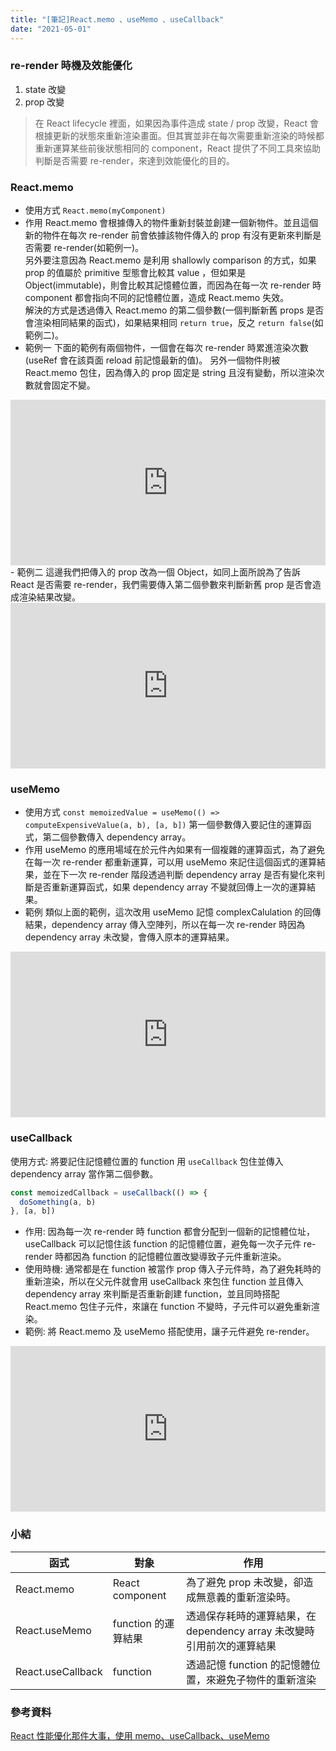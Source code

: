 ```yaml
---
title: "[筆記]React.memo 、useMemo 、useCallback"
date: "2021-05-01"
---
```


### re-render 時機及效能優化

1. state 改變
2. prop 改變

> 在 React lifecycle 裡面，如果因為事件造成 state / prop 改變，React 會根據更新的狀態來重新渲染畫面。但其實並非在每次需要重新渲染的時候都重新運算某些前後狀態相同的 component，React 提供了不同工具來協助判斷是否需要 re-render，來達到效能優化的目的。

### React.memo

- 使用方式
  `React.memo(myComponent)`
- 作用
  React.memo 會根據傳入的物件重新封裝並創建一個新物件。並且這個新的物件在每次 re-render 前會依據該物件傳入的 prop 有沒有更新來判斷是否需要 re-render(如範例一)。  
  另外要注意因為 React.memo 是利用 shallowly comparison 的方式，如果 prop 的值屬於 primitive 型態會比較其 value ，但如果是 Object(immutable)，則會比較其記憶體位置，而因為在每一次 re-render 時 component 都會指向不同的記憶體位置，造成 React.memo 失效。  
  解決的方式是透過傳入 React.memo 的第二個參數(一個判斷新舊 props 是否會渲染相同結果的函式)，如果結果相同 `return true`，反之 `return false`(如範例二)。
- 範例一
下面的範例有兩個物件，一個會在每次 re-render 時累進渲染次數(useRef 會在該頁面 reload 前記憶最新的值)。
另外一個物件則被 React.memo 包住，因為傳入的 prop 固定是 string 且沒有變動，所以渲染次數就會固定不變。
<iframe height="265" style="width: 100%;" scrolling="no" title="React.memo demo" src="https://codepen.io/ianchen6501/embed/vYyxzzr?height=265&theme-id=light&default-tab=js,result" frameborder="no" loading="lazy" allowtransparency="true" allowfullscreen="true">
  See the Pen <a href='https://codepen.io/ianchen6501/pen/vYyxzzr'>React.memo demo</a> by ianchen6501
  (<a href='https://codepen.io/ianchen6501'>@ianchen6501</a>) on <a href='https://codepen.io'>CodePen</a>.
</iframe>
- 範例二
這邊我們把傳入的 prop 改為一個 Object，如同上面所說為了告訴 React 是否需要 re-render，我們需要傳入第二個參數來判斷新舊 prop 是否會造成渲染結果改變。
<iframe height="265" style="width: 100%;" scrolling="no" title="React.memo demo2" src="https://codepen.io/ianchen6501/embed/abBJQgO?height=265&theme-id=light&default-tab=js,result" frameborder="no" loading="lazy" allowtransparency="true" allowfullscreen="true">
  See the Pen <a href='https://codepen.io/ianchen6501/pen/abBJQgO'>React.memo demo2</a> by ianchen6501
  (<a href='https://codepen.io/ianchen6501'>@ianchen6501</a>) on <a href='https://codepen.io'>CodePen</a>.
</iframe>

### useMemo

- 使用方式
  `const memoizedValue = useMemo(() => computeExpensiveValue(a, b), [a, b])`
  第一個參數傳入要記住的運算函式，第二個參數傳入 dependency array。
- 作用
  useMemo 的應用場域在於元件內如果有一個複雜的運算函式，為了避免在每一次 re-render 都重新運算，可以用 useMemo 來記住這個函式的運算結果，並在下一次 re-render 階段透過判斷 dependency array 是否有變化來判斷是否重新運算函式，如果 dependency array 不變就回傳上一次的運算結果。
- 範例
類似上面的範例，這次改用 useMemo 記憶 complexCalulation 的回傳結果，dependency array 傳入空陣列，所以在每一次 re-render 時因為 dependency array 未改變，會傳入原本的運算結果。
<iframe height="265" style="width: 100%;" scrolling="no" title="React.useMemo demo" src="https://codepen.io/ianchen6501/embed/eYBWWNB?height=265&theme-id=light&default-tab=js,result" frameborder="no" loading="lazy" allowtransparency="true" allowfullscreen="true">
  See the Pen <a href='https://codepen.io/ianchen6501/pen/eYBWWNB'>React.useMemo demo</a> by ianchen6501
  (<a href='https://codepen.io/ianchen6501'>@ianchen6501</a>) on <a href='https://codepen.io'>CodePen</a>.
</iframe>

### useCallback

使用方式:
將要記住記憶體位置的 function 用 `useCallback` 包住並傳入 dependency array 當作第二個參數。

```js
const memoizedCallback = useCallback(() => {
  doSomething(a, b)
}, [a, b])
```

- 作用:
  因為每一次 re-render 時 function 都會分配到一個新的記憶體位址，useCallback
  可以記憶住該 function 的記憶體位置，避免每一次子元件 re-render 時都因為 function 的記憶體位置改變導致子元件重新渲染。
- 使用時機:
  通常都是在 function 被當作 prop 傳入子元件時，為了避免耗時的重新渲染，所以在父元件就會用 useCallback 來包住 function 並且傳入 dependency array 來判斷是否重新創建 function，並且同時搭配 React.memo 包住子元件，來讓在 function 不變時，子元件可以避免重新渲染。
- 範例:
將 React.memo 及 useMemo 搭配使用，讓子元件避免 re-render。
<iframe height="265" style="width: 100%;" scrolling="no" title="React.useCallback demo" src="https://codepen.io/ianchen6501/embed/RwoVVdX?height=265&theme-id=light&default-tab=js,result" frameborder="no" loading="lazy" allowtransparency="true" allowfullscreen="true">
  See the Pen <a href='https://codepen.io/ianchen6501/pen/RwoVVdX'>React.useCallback demo</a> by ianchen6501
  (<a href='https://codepen.io/ianchen6501'>@ianchen6501</a>) on <a href='https://codepen.io'>CodePen</a>.
</iframe>

### 小結

| 函式              | 對象                | 作用                                                                   |
| ----------------- | ------------------- | ---------------------------------------------------------------------- |
| React.memo        | React component     | 為了避免 prop 未改變，卻造成無意義的重新渲染時。                       |
| React.useMemo     | function 的運算結果 | 透過保存耗時的運算結果，在 dependency array 未改變時引用前次的運算結果 |
| React.useCallback | function            | 透過記憶 function 的記憶體位置，來避免子物件的重新渲染                 |

### 參考資料

[React 性能優化那件大事，使用 memo、useCallback、useMemo](https://medium.com/手寫筆記/react-optimize-performance-using-memo-usecallback-usememo-a76b6b272df3)

